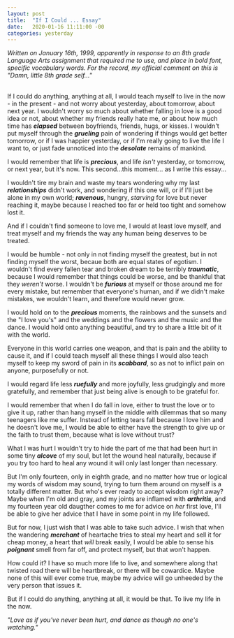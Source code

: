 ```yaml
---
layout: post
title:  "If I Could ... Essay"
date:   2020-01-16 11:11:00 -00
categories: yesterday
---
```


*Written on January 16th, 1999, apparently in response to an 8th grade Language Arts assignment that required me to use, and place in bold font, specific vocabulary words. For the record, my official comment on this is "Damn, little 8th grade self..."* <br/><br/>

If I could do anything, anything at all,  I would teach myself to live in the now - in the present - and not worry about yesterday, about tomorrow, about next year.  I wouldn't worry so much about whether falling in love is a good idea or not, about whether my friends really hate me, or about how much time has ***elapsed*** between boyfriends, friends, hugs, or kisses. I wouldn't put myself through the ***grueling*** pain of wondering if things would get better tomorrow, or if I was happier yesterday, or if I'm really going to live the life I want to, or just fade unnoticed into the ***desolate*** remains of mankind.

I would remember that life is ***precious***, and life *isn't* yesterday, or tomorrow, or next year, but it's now. This second...this moment... as I write this essay...

I wouldn't tire my brain and waste my tears wondering why my last ***relationships*** didn't work, and wondering if this one will, or if I'll just be alone in my own world; ***ravenous***, hungry, *starving* for love but never reaching it, maybe because I reached too far or held too tight and somehow lost it.

And if I couldn't find someone to love me, I would at least love myself, and treat myself and my friends the way any human being deserves to be treated.

I would be humble - not only in not finding myself the greatest, but in not finding myself the worst, becaue both are equal states of egotism. I wouldn't find every fallen tear and broken dream to be terribly ***traumatic***, because I would remember that things could be worse, and be thankful that they *weren't* worse. I wouldn't be ***furious*** at myself or those around me for every mistake, but remember that everyone's human, and if we didn't make mistakes, we wouldn't learn, and therefore would never grow.

I would hold on to the ***precious*** moments, the rainbows and the sunsets and the "I love you's" and the weddings and the flowers and the music and the dance. I would hold onto anything beautiful, and try to share a little bit of it with the world. 

Everyone in this world carries one weapon, and that is pain and the ability to cause it, and if I could teach myself all these things I would also teach myself to keep my sword of pain in its ***scabbard***, so as not to inflict pain on anyone, purposefully or not. 

I would regard life less ***ruefully*** and more joyfully, less grudgingly and more gratefully, and remember that just being alive is enough to be grateful for.

I would remember that when I do fall in love, either to trust the love or to give it up, rather than hang myself in the middle with dilemmas that so many teenagers like me suffer. Instead of letting tears fall because I love him and he doesn't love me, I would be able to either have the strength to give up or the faith to trust them, because what is love without trust?

What I was hurt I wouldn't try to hide the part of me that had been hurt in some tiny ***alcove*** of my soul, but let the wound heal naturally, because if you try too hard to heal any wound it will only last longer than necessary. 

But I'm only fourteen, only in eighth grade, and no matter how true or logical my words of wisdom may sound, trying to turn them around on myself is a totally different matter. But who's ever ready to accept wisdom right away? Maybe when I'm old and gray, and my joints are inflamed with ***arthritis***, and my fourteen year old daugther comes to me for advice on *her* first love, I'll be able to give her advice that I have in some point in my life followed. 

But for now, I just wish that I was able to take such advice. I wish that when the wandering ***merchant*** of heartache tries to steal my heart and sell it for cheap money, a heart that *will* break easily, I would be able to sense his ***poignant*** smell from far off, and protect myself, but that won't happen.

How could it? I have so much more life to live, and somewhere along that twisted road there will be heartbreak, or there will be cowardice. Maybe none of this will ever come true, maybe my advice will go unheeded by the very person that issues it.

But if I could do anything, anything at all, it would be that. To live my life in the now.

*"Love as if you've never been hurt, and dance as though no one's watching."*


